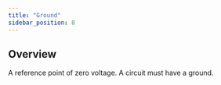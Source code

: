 ```yaml
---
title: "Ground"
sidebar_position: 8
---
```


## Overview

A reference point of zero voltage.
A circuit must have a ground.